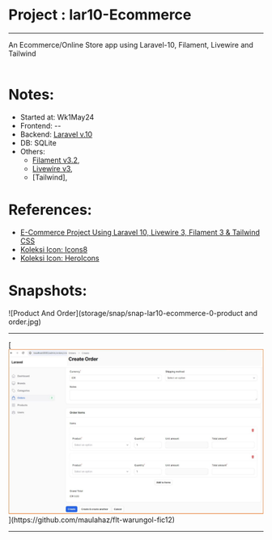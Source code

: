 # Project : lar10-Ecommerce 
*********************************************
An Ecommerce/Online Store app using Laravel-10, Filament, Livewire and Tailwind<br>
<br>
 
# Notes:
- Started at: Wk1May24 
- Frontend: --
- Backend: [Laravel v.10](https://github.com/maulahaz/) 
- DB: SQLite
- Others: 
    - [Filament v3.2](https://filamentphp.com/docs/3.x/panels/resources/getting-started), 
    - [Livewire v3](https://livewire.laravel.com/docs/quickstart), 
    - [Tailwind],

# References:
- [E-Commerce Project Using Laravel 10, Livewire 3, Filament 3 & Tailwind CSS](https://www.youtube.com/playlist?list=PL6u82dzQtlfv8fJF3gm42TDHJdtA2NDWT)
- [Koleksi Icon: Icons8](https://icons8.com/icons/set/select)
- [Koleksi Icon: HeroIcons](https://heroicons.com/)

# Snapshots:
![Product And Order](storage/snap/snap-lar10-ecommerce-0-product and order.jpg)
<hr>
[<img src="storage/snap/snap-lar10-ecommerce-0-order-create.jpg">](https://github.com/maulahaz/flt-warungol-fic12)
<hr>
